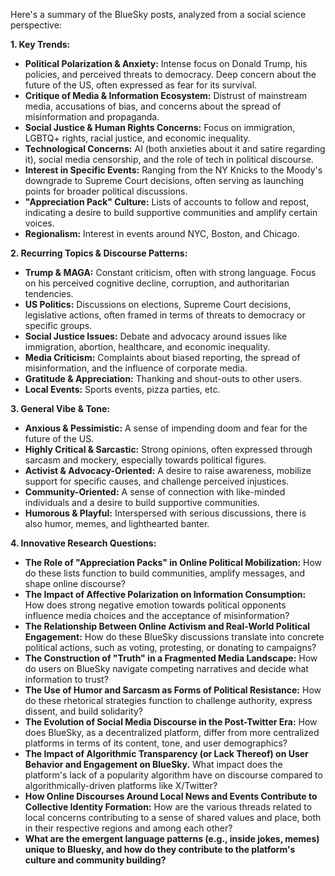 Here's a summary of the BlueSky posts, analyzed from a social science perspective:

**1. Key Trends:**

*   **Political Polarization & Anxiety:** Intense focus on Donald Trump, his policies, and perceived threats to democracy. Deep concern about the future of the US, often expressed as fear for its survival.
*   **Critique of Media & Information Ecosystem:** Distrust of mainstream media, accusations of bias, and concerns about the spread of misinformation and propaganda.
*   **Social Justice & Human Rights Concerns:** Focus on immigration, LGBTQ+ rights, racial justice, and economic inequality.
*   **Technological Concerns:** AI (both anxieties about it and satire regarding it), social media censorship, and the role of tech in political discourse.
*   **Interest in Specific Events:** Ranging from the NY Knicks to the Moody's downgrade to Supreme Court decisions, often serving as launching points for broader political discussions.
*   **"Appreciation Pack" Culture:** Lists of accounts to follow and repost, indicating a desire to build supportive communities and amplify certain voices.
*   **Regionalism:** Interest in events around NYC, Boston, and Chicago.

**2. Recurring Topics & Discourse Patterns:**

*   **Trump & MAGA:** Constant criticism, often with strong language. Focus on his perceived cognitive decline, corruption, and authoritarian tendencies.
*   **US Politics:** Discussions on elections, Supreme Court decisions, legislative actions, often framed in terms of threats to democracy or specific groups.
*   **Social Justice Issues:** Debate and advocacy around issues like immigration, abortion, healthcare, and economic inequality.
*   **Media Criticism:** Complaints about biased reporting, the spread of misinformation, and the influence of corporate media.
*   **Gratitude & Appreciation:** Thanking and shout-outs to other users.
*   **Local Events:** Sports events, pizza parties, etc.

**3. General Vibe & Tone:**

*   **Anxious & Pessimistic:** A sense of impending doom and fear for the future of the US.
*   **Highly Critical & Sarcastic:** Strong opinions, often expressed through sarcasm and mockery, especially towards political figures.
*   **Activist & Advocacy-Oriented:** A desire to raise awareness, mobilize support for specific causes, and challenge perceived injustices.
*   **Community-Oriented:** A sense of connection with like-minded individuals and a desire to build supportive communities.
*   **Humorous & Playful:** Interspersed with serious discussions, there is also humor, memes, and lighthearted banter.

**4. Innovative Research Questions:**

*   **The Role of "Appreciation Packs" in Online Political Mobilization:** How do these lists function to build communities, amplify messages, and shape online discourse?
*   **The Impact of Affective Polarization on Information Consumption:** How does strong negative emotion towards political opponents influence media choices and the acceptance of misinformation?
*   **The Relationship Between Online Activism and Real-World Political Engagement:** How do these BlueSky discussions translate into concrete political actions, such as voting, protesting, or donating to campaigns?
*   **The Construction of "Truth" in a Fragmented Media Landscape:** How do users on BlueSky navigate competing narratives and decide what information to trust?
*   **The Use of Humor and Sarcasm as Forms of Political Resistance:** How do these rhetorical strategies function to challenge authority, express dissent, and build solidarity?
*   **The Evolution of Social Media Discourse in the Post-Twitter Era:** How does BlueSky, as a decentralized platform, differ from more centralized platforms in terms of its content, tone, and user demographics?
*   **The Impact of Algorithmic Transparency (or Lack Thereof) on User Behavior and Engagement on BlueSky.** What impact does the platform's lack of a popularity algorithm have on discourse compared to algorithmically-driven platforms like X/Twitter?
*   **How Online Discourses Around Local News and Events Contribute to Collective Identity Formation:** How are the various threads related to local concerns contributing to a sense of shared values and place, both in their respective regions and among each other?
*   **What are the emergent language patterns (e.g., inside jokes, memes) unique to Bluesky, and how do they contribute to the platform's culture and community building?**

